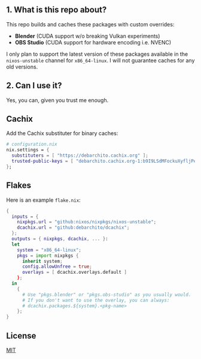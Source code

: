 ## 1. What is this repo about?

This repo builds and caches these packages with custom overrides:

- **Blender** (CUDA support w/o breaking Vulkan experiments)
- **OBS Studio** (CUDA support for hardware encoding i.e. NVENC)

I only plan to support the latest version of these packages available in the
`nixos-unstable` channel for `x86_64-linux`. I will not guarantee caches for any
old versions.

## 2. Can I use it?

Yes, you can, given you trust me enough.

## Cachix

Add the Cachix substituter for binary caches:

```nix
# configuration.nix
nix.settings = {
  substituters = [ "https://debarchito.cachix.org" ];
  trusted-public-keys = [ "debarchito.cachix.org-1:b9I9LSdMFockuXyfljPeoIcJtIVopf9rVkvkIG20PGg=" ];
};
```

## Flakes

Here is an example `flake.nix`:

```nix
{
  inputs = {
    nixpkgs.url = "github:nixos/nixpkgs/nixos-unstable";
    dcachix.url = "github:debarchito/dcachix";
  };
  outputs = { nixpkgs, dcachix, ... }:
  let
    system = "x86_64-linux";
    pkgs = import nixpkgs {
      inherit system;
      config.allowUnfree = true;
      overlays = [ dcachix.overlays.default ]
    };
  in
    {
      # Use "pkgs.blender" or "pkgs.obs-studio" as you usually would.
      # If you don't want to use the overlay, you can always:
      # dcachix.packages.${system}.<pkg-name>
    };
}
```

## License

[MIT](/LICENSE)
